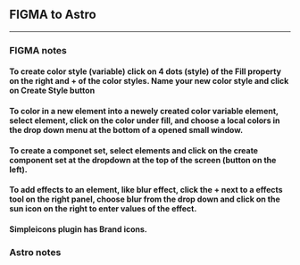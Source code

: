 ## FIGMA to Astro
___

### FIGMA notes

#### To create color style (variable) click on 4 dots (style) of the Fill property on the right and + of the color styles. Name your new color style and click on Create Style button

#### To color in a new element into a newely created color variable element, select element, click on the color under fill, and choose a local colors in the drop down menu at the bottom of a opened small window.

#### To create a componet set, select elements and click on the create component set at the dropdown at the top of the screen (button on the left).

#### To add effects to an element, like blur effect, click the + next to a effects tool on the right panel, choose blur from the drop down and click on the sun icon on the right to enter values of the effect.

#### Simpleicons plugin has Brand icons.


### Astro notes

####

####

####

####

####

####

####

####

####

